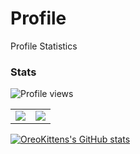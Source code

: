 # Profile
Profile Statistics

### Stats 

![Profile views](https://komarev.com/ghpvc/?username=OreoKitten&style=flat-square&color=blueviolet)
<table>
  <tr>
    <td align="center" style="padding=0;width=50%;">
      <img src="https://github-readme-stats.vercel.app/api/?username=OreoKitten&show_icons=true&bg_color=00000000&hide_border=true&icon_color=4F8CC9&hide_title=true&count_private=true" />
    </td>
    <td align="center" style="padding=0;width=50%;">
      <img src="https://github-readme-stats.quantumlytangled.vercel.app/api/top-langs/?username=OreoKitten&layout=compact&show_icons=true&bg_color=00000000&hide_border=true" />
    </td>
  </tr>
</table>

[![OreoKittens's GitHub stats](https://github-readme-stats.vercel.app/api?username=OreoKitten)](https://github.com/OreoKitten/github-readme-stats)
